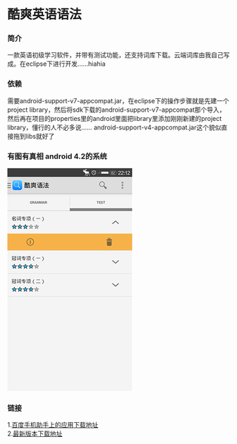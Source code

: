 酷爽英语语法
===========

### 简介
一款英语初级学习软件，并带有测试功能，还支持词库下载。云端词库由我自己写成。在eclipse下进行开发……hiahia

### 依赖
需要android-support-v7-appcompat.jar，在eclipse下的操作步骤就是先建一个project library，然后将sdk下载的android-support-v7-appcompat那个导入，然后再在项目的properties里的android里面把library里添加刚刚新建的project library，懂行的人不必多说……
android-support-v4-appcompat.jar这个貌似直接拖到libs就好了

### 有图有真相 android 4.2的系统
![github](https://github.com/MaybeMercy/coolgrammar/blob/master/screenshot/tab.png "主屏幕")

### 链接
1.[百度手机助手上的应用下载地址](http://shouji.baidu.com/soft/item?docid=7201034&from=landing&f=search_app_%E9%85%B7%E7%88%BD%E8%AF%AD%E6%B3%95%40list_1_title%401%40header_all_input)  </br>
2.[最新版本下载地址](http://1.coolgrammar.sinaapp.com/coolgrammar/Coolgrammer.apk)
